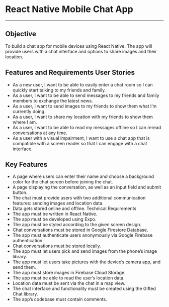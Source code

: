 # React Native Mobile Chat App
***

## Objective
To build a chat app for mobile devices using React Native. The app will provide users with a chat interface and options to share images and their location.

## Features and Requirements User Stories
* As a new user, I want to be able to easily enter a chat room so I can quickly start talking to my friends and family.
* As a user, I want to be able to send messages to my friends and family members to exchange the latest news.
* As a user, I want to send images to my friends to show them what I’m currently doing.
* As a user, I want to share my location with my friends to show them where I am.
* As a user, I want to be able to read my messages offline so I can reread conversations at any
time.
* As a user with a visual impairment, I want to use a chat app that is compatible with a screen
reader so that I can engage with a chat interface.
## Key Features
+ A page where users can enter their name and choose a background color for the chat screen before joining the chat.
+ A page displaying the conversation, as well as an input field and submit button.
+ The chat must provide users with two additional communication features: sending images
and location data.
+ Data gets stored online and offline.
Technical Requirements
+ The app must be written in React Native.
+ The app must be developed using Expo.
+ The app must be styled according to the given screen design.
+ Chat conversations must be stored in Google Firestore Database.
+ The app must authenticate users anonymously via Google Firebase authentication.
+ Chat conversations must be stored locally.
+ The app must let users pick and send images from the phone’s image library.
+ The app must let users take pictures with the device’s camera app, and send them.
+ The app must store images in Firebase Cloud Storage.
+ The app must be able to read the user’s location data.
+ Location data must be sent via the chat in a map view.
+ The chat interface and functionality must be created using the Gifted Chat library.
+ The app’s codebase must contain comments.
